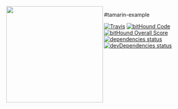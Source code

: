 <a href="https://github.com/ajaxscape/tamarin">
    <img align="left" src="https://raw.githubusercontent.com/ajaxscape/tamarin/master/tamarin.png" width="256px">
</a>

#tamarin-example

<p align="left" style="max-width: 850px">
  <a href="https://travis-ci.org/ajaxscape/tamarin-example"><img src="https://img.shields.io/travis/ajaxscape/tamarin-example/master.svg" alt="Travis"></a>
  <a href="https://www.bithound.io/github/ajaxscape/tamarin-example"><img src="https://www.bithound.io/github/ajaxscape/tamarin-example/badges/code.svg" alt="bitHound Code"></a>
  <a href="https://www.bithound.io/github/ajaxscape/tamarin-example"><img src="https://www.bithound.io/github/ajaxscape/tamarin-example/badges/score.svg" alt="bitHound Overall Score"></a>
  <a href="https://david-dm.org/ajaxscape/tamarin-example"><img src="https://david-dm.org/ajaxscape/tamarin-example/status.svg" alt="dependencies status"></a>
  <a href="https://david-dm.org/ajaxscape/tamarin-example"><img src="https://david-dm.org/ajaxscape/tamarin-example/dev-status.svg" alt="devDependencies status"></a>
</p>